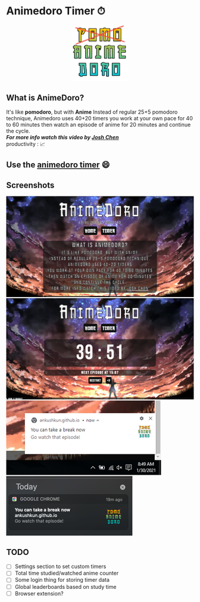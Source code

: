 # Animedoro Timer ⏱
<div align="center">
    <a href="https://ankushKun.github.io/projects/animedoro-timer/Animedoro.html">
        <img src="./Animedoro/Images/icon.png" width="30%">
    </a>
</div>

## What is AnimeDoro?

It's like **pomodoro**, but with **Anime**
Instead of regular 25+5 pomodoro technique,
Animedoro uses 40+20 timers
you work at your own pace for 40 to 60 minutes
then watch an episode of anime for 20 minutes
and continue the cycle.\
***For more info watch this video by [Josh Chen](https://www.youtube.com/watch?v=bUjGZJIgse0)***\
productivity : 📈

## Use the **[animedoro timer](https://ankushKun.github.io/projects/animedoro-timer/Animedoro/index.html)** 😄

## Screenshots

![homepage](./Animedoro/Images/homepage.png)
![timer](./Animedoro/Images/timer.png)
![notification](./Animedoro/Images/notif.PNG)
![notification on mac](./Animedoro/Images/notif_mac.png)


## TODO

- [ ] Settings section to set custom timers
- [ ] Total time studied/watched anime counter
- [ ] Some login thing for storing timer data
- [ ] Global leaderboards based on study time
- [ ] Browser extension?
